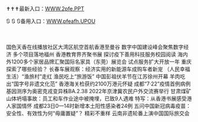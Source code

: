 <p>
	✝✝✝最新入口：<a href="http://www.baidu.com/link?url=6MA2SWnO3Raqke39an_0PUxosM6ZrUGzi1BN9tNnlPW&wd">WWW.2pfe.PPT</a> 
	<p>
		🔃
🔃
🔃备用入口：<a href="http://www.baidu.com/link?url=6MA2SWnO3Raqke39an_0PUxosM6ZrUGzi1BN9tNnlPW&wd">WWW.pfeafh.UPOU</a> 
	</p>
	<p>
		<br />
	</p>
	<p>
		国色天香在线播放社区大湾区航空首航香港至曼谷
数字中国建设峰会聚焦数字经济 多个项目落地福州
香港教育界齐聚书展 探讨疫下善用科技服务校园阅读
海内外1200多个家居品牌汇聚国际名家具（东莞）展览会
试点服务扩大开放一年 重庆探索了哪些经验？
长春车展观察：经济实用的新能源车成购车者新宠
（人民幸福生活）“渔旅村”走红  渔民吃上“旅游饭”
中国彭祖伏羊节在江苏徐州开幕 羊肉吃出“国字号非遗文化范”
香港海关检获约2100万港元怀疑
成都“7·22”疫情首例病例基因测序为奥密克戎变异株BA.2.38
2022年京津冀农民户外交流赛举行
甘肃煤矿山体坍塌事故：员工和车作业途中被掩埋，已致9人遇难
特写：从香港书展感受港人家国情怀
成都23日0—14时新增本土阳性感染者24例
五问中国新冠病毒疫苗：安全性、有效性为何“毋庸置疑”？
精彩不重样 云南非遗轮番上演中国国际旅交会
	</p>
